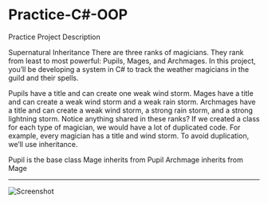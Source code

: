 # Practice-C#-OOP
Practice Project Description

Supernatural Inheritance
There are three ranks of magicians. They rank from least to most powerful: Pupils, Mages, and Archmages. In this project, you’ll be developing a system in C# to track the weather magicians in the guild and their spells.

Pupils have a title and can create one weak wind storm.
Mages have a title and can create a weak wind storm and a weak rain storm.
Archmages have a title and can create a weak wind storm, a strong rain storm, and a strong lightning storm.
Notice anything shared in these ranks? If we created a class for each type of magician, we would have a lot of duplicated code. For example, every magician has a title and wind storm. To avoid duplication, we’ll use inheritance.

Pupil is the base class
Mage inherits from Pupil
Archmage inherits from Mage

----------------------------
![Screenshot](SupernaturalInheritance.png)
